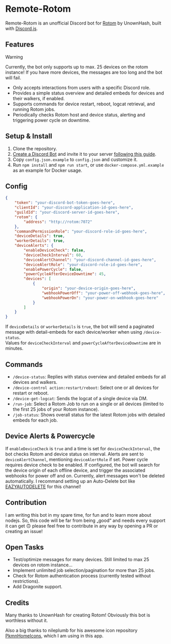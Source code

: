 # Remote-Rotom

Remote-Rotom is an unofficial Discord bot for [Rotom](https://github.com/UnownHash/Rotom) by UnownHash, built with [Discord.js](https://discord.js.org).

## Features
> [!WARNING]  
> Currently, the bot only supports up to max. 25 devices on the rotom instance! If you have more devices, the messages are too long and the bot will fail.
- Only accepts interactions from users with a specific Discord role.
- Provides a simple status overview and detailed embeds for devices and their walkers, if enabled.
- Supports commands for device restart, reboot, logcat retrieval, and running Rotom jobs.
- Periodically checks Rotom host and device status, alerting and triggering power cycle on downtime.

## Setup & Install
1. Clone the repository.
2. [Create a Discord Bot](https://discordjs.guide/preparations/setting-up-a-bot-application.html#creating-your-bot) and invite it to your server [following this guide](https://discordjs.guide/preparations/adding-your-bot-to-servers.html#bot-invite-links).
3. Copy `config.json.example` to `config.json` and customize it.
4. Run `npm install` and `npm run start`, or use `docker-compose.yml.example` as an example for Docker usage.

## Config
```json
{
	"token": "your-discord-bot-token-goes-here",
	"clientId": "your-discord-application-id-goes-here",
	"guildId": "your-discord-server-id-goes-here",
	"rotom": {
		"address": "http://rotom:7072"
	},
	"commandPermissionRole": "your-discord-role-id-goes-here",
	"deviceDetails": true,
	"workerDetails": true,
	"deviceAlerts": {
		"enableDeviceCheck": false,
		"deviceCheckInterval": 60,
		"deviceAlertChannel": "your-discord-channel-id-goes-here",
		"deviceAlertRole": "your-discord-role-id-goes-here",
		"enablePowerCycle": false,
		"powerCycleAfterDeviceDowntime": 45,
		"devices": [
			{
				"origin": "your-device-origin-goes-here",
				"webhookPowerOff": "your-power-off-webhook-goes-here",
				"webhookPowerOn": "your-power-on-webhook-goes-here"
			}
		]
	}
}
```
If `deviceDetails` or `workerDetails` is `true`, the bot will send a paginated message with detail-embeds for each device/worker when using `/device-status`.  
Values for `deviceCheckInterval` and `powerCycleAfterDeviceDowntime` are in minutes.

## Commands
- `/device-status`: Replies with status overview and detailed embeds for all devices and walkers.
- `/device-control action:restart/reboot`: Select one or all devices for restart or reboot.
- `/device-get-logcat`: Sends the logcat of a single device via DM.
- `/run-job`: Select a Rotom Job to run on a single or all devices (limited to the first 25 jobs of your Rotom instance).
- `/job-status`: Shows overall status for the latest Rotom jobs with detailed embeds for each job.

## Device Alerts & Powercycle
If `enableDeviceCheck` is `true` and a time is set for `deviceCheckInterval`, the bot checks Rotom and device status on interval. Alerts are sent to `deviceAlertChannel`, mentioning `deviceAlertRole` if set. Power cycle requires device check to be enabled. If configured, the bot will search for the device origin of each offline device, and trigger the associated webhooks for power off and on.
Currently, alert messages won't be deleted automatically. I recommand setting up an Auto-Delete bot like [EAZYAUTODELETE](https://eazyautodelete.xyz) for this channel!

## Contribution
I am writing this bot in my spare time, for fun and to learn more about nodejs. So, this code will be far from being „good“ and needs every support it can get 🙃 please feel free to contribute in any way by opening a PR or creating an issue! 

## Open Tasks
- Test/optimize messages for many devices. Still limited to max 25 devices on rotom instance...
- Implement unlimited job selection/pagination for more than 25 jobs.
- Check for Rotom authentication process (currently tested without restrictions).
- Add Dragonite support.

## Credits
Many thanks to UnownHash for creating Rotom! Obviously this bot is worthless without it.

Also a big thanks to nileplumb for his awesome icon repository [PkmnHomeIcons](https://github.com/nileplumb/PkmnHomeIcons), which I am using in this app.
